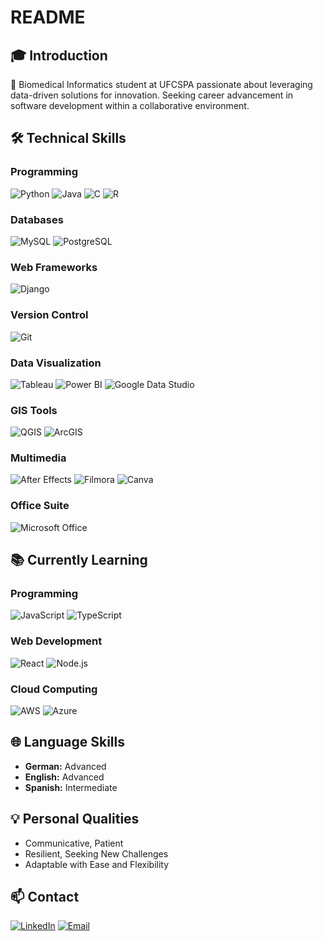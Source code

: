 # README

## 🎓 Introduction

🧬 Biomedical Informatics student at UFCSPA passionate about leveraging data-driven solutions for innovation. Seeking career advancement in software development within a collaborative environment.

## 🛠️ Technical Skills

### Programming
![Python](https://skillicons.dev/icon/python) ![Java](https://skillicons.dev/icon/java) ![C](https://skillicons.dev/icon/c) ![R](https://skillicons.dev/icon/r)

### Databases
![MySQL](https://skillicons.dev/icon/mysql) ![PostgreSQL](https://skillicons.dev/icon/postgresql)

### Web Frameworks
![Django](https://skillicons.dev/icon/django)

### Version Control
![Git](https://skillicons.dev/icon/git)

### Data Visualization
![Tableau](https://skillicons.dev/icon/tableau) ![Power BI](https://skillicons.dev/icon/powerbi) ![Google Data Studio](https://skillicons.dev/icon/googlecloud)

### GIS Tools
![QGIS](https://skillicons.dev/icon/qgis) ![ArcGIS](https://skillicons.dev/icon/arcgis)

### Multimedia
![After Effects](https://skillicons.dev/icon/aftereffects) ![Filmora](https://skillicons.dev/icon/filmora) ![Canva](https://skillicons.dev/icon/canva)

### Office Suite
![Microsoft Office](https://skillicons.dev/icon/microsoftoffice)

## 📚 Currently Learning

### Programming
![JavaScript](https://skillicons.dev/icon/javascript) ![TypeScript](https://skillicons.dev/icon/typescript)

### Web Development
![React](https://skillicons.dev/icon/react) ![Node.js](https://skillicons.dev/icon/nodejs)

### Cloud Computing
![AWS](https://skillicons.dev/icon/aws) ![Azure](https://skillicons.dev/icon/azure)

## 🌐 Language Skills

- **German:** Advanced
- **English:** Advanced
- **Spanish:** Intermediate

## 💡 Personal Qualities

- Communicative, Patient
- Resilient, Seeking New Challenges
- Adaptable with Ease and Flexibility

## 📫 Contact

[![LinkedIn](https://skillicons.dev/icon/linkedin)](www.linkedin.com/in/caio-foti-pontes-0a1a54206) [![Email](https://skillicons.dev/icon/gmail)](mailto:fotipontes@gmail.com)
